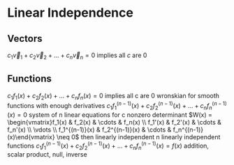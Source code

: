 # Linear Independence
## Vectors
$c_1\vec{v}_1 + c_2\vec{v}_2 + \ldots + c_n\vec{v}_n = 0$ implies all $c$ are 0
## Functions
$c_1f_1(x) + c_2f_2(x) + \ldots + c_nf_n(x) = 0$ implies all c are 0
wronskian for smooth functions with enough derivatives
	$c_1f_1^{(n-1)}(x) + c_2f_2^{(n-1)}(x) + \ldots + c_nf_n^{(n-1)}(x) = 0$
	system of n linear equations for c
	nonzero determinant
	$W(x) = \begin{vmatrix}f_1(x) & f_2(x) & \cdots & f_n(x) \\ f_1'(x) & f_2'(x) & \cdots & f_n'(x) \\ \vdots \\ f_1^{(n-1)}(x) & f_2^{(n-1)}(x) & \cdots & f_n^{(n-1)}(x)\end{vmatrix} \neq 0$ then linearly independent
n linearly independent functions
	$c_1f_1^{(n-1)}(x) + c_2f_2^{(n-1)}(x) + \ldots + c_nf_n^{(n-1)}(x) = f(x)$
	addition, scalar product, null, inverse